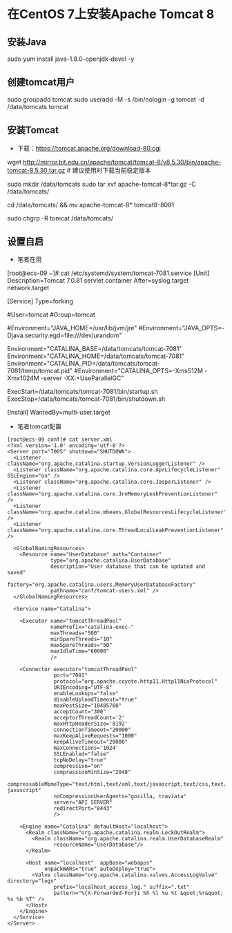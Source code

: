 # 在CentOS 7上安装Apache Tomcat 8

## 安装Java

sudo yum install java-1.8.0-openjdk-devel -y

## 创建tomcat用户

sudo groupadd tomcat
sudo useradd -M -s /bin/nologin -g tomcat -d /data/tomcats tomcat

## 安装Tomcat

- 下载：https://tomcat.apache.org/download-80.cgi

wget http://mirror.bit.edu.cn/apache/tomcat/tomcat-8/v8.5.30/bin/apache-tomcat-8.5.30.tar.gz # 建议使用时下载当前稳定版本

sudo mkdir /data/tomcats
sudo tar xvf apache-tomcat-8*tar.gz -C /data/tomcats/

cd /data/tomcats/ && mv apache-tomcat-8* tomcat8-8081

sudo chgrp -R tomcat /data/tomcats/

## 设置自启

- 笔者在用

[root@ecs-09 ~]# cat /etc/systemd/system/tomcat-7081.service
[Unit]
Description=Tomcat 7.0.81 servlet container
After=syslog.target network.target

[Service]
Type=forking

#User=tomcat
#Group=tomcat

#Environment="JAVA_HOME=/usr/lib/jvm/jre"
#Environment="JAVA_OPTS=-Djava.security.egd=file:///dev/urandom"

Environment="CATALINA_BASE=/data/tomcats/tomcat-7081"
Environment="CATALINA_HOME=/data/tomcats/tomcat-7081"
Environment="CATALINA_PID=/data/tomcats/tomcat-7081/temp/tomcat.pid"
#Environment="CATALINA_OPTS=-Xms512M -Xmx1024M -server -XX:+UseParallelGC"

ExecStart=/data/tomcats/tomcat-7081/bin/startup.sh
ExecStop=/data/tomcats/tomcat-7081/bin/shutdown.sh

[Install]
WantedBy=multi-user.target

- 笔者tomcat配置

```
[root@ecs-09 conf]# cat server.xml 
<?xml version='1.0' encoding='utf-8'?>
<Server port="7005" shutdown="SHUTDOWN">
  <Listener className="org.apache.catalina.startup.VersionLoggerListener" />
  <Listener className="org.apache.catalina.core.AprLifecycleListener" SSLEngine="on" />
  <Listener className="org.apache.catalina.core.JasperListener" />
  <Listener className="org.apache.catalina.core.JreMemoryLeakPreventionListener" />
  <Listener className="org.apache.catalina.mbeans.GlobalResourcesLifecycleListener" />
  <Listener className="org.apache.catalina.core.ThreadLocalLeakPreventionListener" />

  <GlobalNamingResources>
    <Resource name="UserDatabase" auth="Container"
              type="org.apache.catalina.UserDatabase"
              description="User database that can be updated and saved"
              factory="org.apache.catalina.users.MemoryUserDatabaseFactory"
              pathname="conf/tomcat-users.xml" />
  </GlobalNamingResources>

  <Service name="Catalina">

    <Executor name="tomcatThreadPool" 
              namePrefix="catalina-exec-"
              maxThreads="500" 
              minSpareThreads="10"
              maxSpareThreads="50"
              maxIdleTime="60000"
              />

    <Connector executor="tomcatThreadPool"
               port="7081" 
               protocol="org.apache.coyote.http11.Http11NioProtocol"
               URIEncoding="UTF-8"
               enableLookups="false"
               disableUploadTimeout="true"
               maxPostSize="10485760"
               acceptCount="300"
               acceptorThreadCount='2'
               maxHttpHeaderSize='8192'
               connectionTimeout="20000"
               maxKeepAliveRequests="1000"
               keepAliveTimeout="20000"
               maxConnections='1024'
               SSLEnabled="false"
               tcpNoDelay="true"
               compression="on"
               compressionMinSize="2048"
               compressableMimeType="text/html,text/xml,text/javascript,text/css,text/plain,image/gif,image/jpg,image/png,application/json,application/x-javascript"
               noCompressionUserAgents="gozilla, traviata"
               server="API SERVER"
               redirectPort="8443"
               />

    <Engine name="Catalina" defaultHost="localhost">
      <Realm className="org.apache.catalina.realm.LockOutRealm">
        <Realm className="org.apache.catalina.realm.UserDatabaseRealm"
               resourceName="UserDatabase"/>
      </Realm>

      <Host name="localhost"  appBase="webapps"
            unpackWARs="true" autoDeploy="true">
        <Valve className="org.apache.catalina.valves.AccessLogValve" directory="logs"
               prefix="localhost_access_log." suffix=".txt"
               pattern="%{X-Forwarded-For}i %h %l %u %t &quot;%r&quot; %s %b %T" />
      </Host>
    </Engine>
  </Service>
</Server>
```